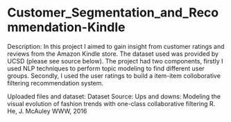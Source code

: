 # Customer_Segmentation_and_Recommendation-Kindle

Description:
In this project I aimed to gain insight from customer ratings and reviews from the Amazon Kindle store. The dataset used was provided by UCSD (please see source below). The project had two components, firstly I used NLP techniques to perform topic modeling to find different user groups. Secondly, I used the user ratings to build a item-item colloborative filtering recommendation system. 

Uploaded files and dataset:
Dataset Source: Ups and downs: Modeling the visual evolution of fashion trends with one-class collaborative filtering
R. He, J. McAuley
WWW, 2016
